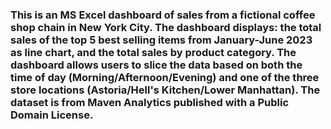 ### This is an MS Excel dashboard of sales from a fictional coffee shop chain in New York City.  The dashboard displays: the total sales of the top 5 best selling items from January-June 2023 as line chart, and the total sales by product category.  The dashboard allows users to slice the data based on both the time of day (Morning/Afternoon/Evening) and one of the three store locations (Astoria/Hell's Kitchen/Lower Manhattan). The dataset is from Maven Analytics published with a Public Domain License.
